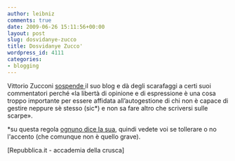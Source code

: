 ```yaml
---
author: leibniz
comments: true
date: 2009-06-26 15:11:56+00:00
layout: post
slug: dosvidanye-zucco
title: Dosvidanye Zucco'
wordpress_id: 4111
categories:
- blogging
---
```


Vittorio Zucconi [sospende ](http://zucconi.blogautore.repubblica.it/2009/06/25/non-stiamo-lavorando-per-voi/)il suo blog e dà degli scarafaggi a certi suoi commentatori perché «la libertà di opinione e di espressione è una cosa troppo importante per essere affidata all’autogestione di chi non è capace di gestire neppure sè stesso (sic*) e non sa fare altro che scriversi sulle scarpe».

*su questa regola [ognuno dice la sua](http://www.accademiadellacrusca.it/faq/faq_risp.php?id=7305&ctg_id=93), quindi vedete voi se tollerare o no l'accento (che comunque non è quello grave).

[Repubblica.it - accademia della crusca]
